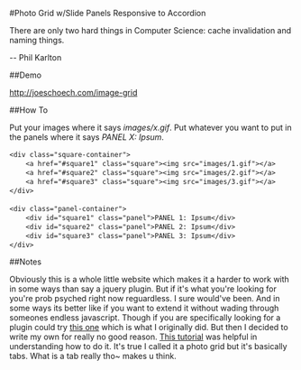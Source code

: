 #Photo Grid w/Slide Panels Responsive to Accordion

There are only two hard things in Computer Science: cache invalidation and naming things.

-- Phil Karlton

##Demo

http://joeschoech.com/image-grid

##How To

Put your images where it says *images/x.gif*. Put whatever you want to put in the panels where it says *PANEL X: Ipsum*.

	<div class="square-container">
        <a href="#square1" class="square"><img src="images/1.gif"></a>
        <a href="#square2" class="square"><img src="images/2.gif"></a>
        <a href="#square3" class="square"><img src="images/3.gif"></a>
    </div>

    <div class="panel-container">
        <div id="square1" class="panel">PANEL 1: Ipsum</div>
        <div id="square2" class="panel">PANEL 2: Ipsum</div>
        <div id="square3" class="panel">PANEL 3: Ipsum</div>
    </div>

##Notes

Obviously this is a whole little website which makes it a harder to work with in some ways than say a jquery plugin. But if it's what you're looking for you're prob psyched right now reguardless. I sure would've been. And in some ways its better like if you want to extend it without wading through someones endless javascript. Though if you are specifically looking for a plugin could try [this one](https://github.com/samsono/Easy-Responsive-Tabs-to-Accordion) which is what I originally did. But then I decided to write my own for really no good reason. [This tutorial](http://inspirationalpixels.com/tutorials/creating-tabs-with-html-css-and-jquery) was helpful in understanding how to do it. It's true I called it a photo grid but it's basically tabs. What is a tab really tho~ makes u think.